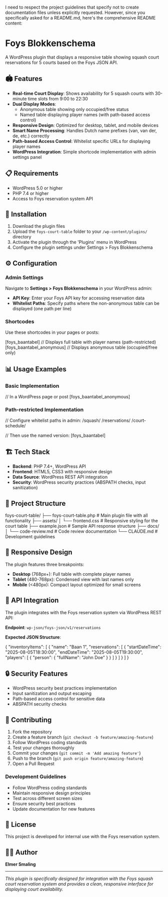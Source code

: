 I need to respect the project guidelines that specify not to create documentation files unless explicitly requested. However, since you specifically asked for a README.md, here's the comprehensive README content:

# Foys Blokkenschema

A WordPress plugin that displays a responsive table showing squash court reservations for 5 courts based on the Foys JSON API.

## 🏟️ Features

- **Real-time Court Display**: Shows availability for 5 squash courts with 30-minute time slots from 9:00 to 22:30
- **Dual Display Modes**: 
  - Anonymous table showing only occupied/free status
  - Named table displaying player names (with path-based access control)
- **Responsive Design**: Optimized for desktop, tablet, and mobile devices
- **Smart Name Processing**: Handles Dutch name prefixes (van, van der, de, etc.) correctly
- **Path-based Access Control**: Whitelist specific URLs for displaying player names
- **WordPress Integration**: Simple shortcode implementation with admin settings panel

## 📋 Requirements

- WordPress 5.0 or higher
- PHP 7.4 or higher
- Access to Foys reservation system API

## 🚀 Installation

1. Download the plugin files
2. Upload the `foys-court-table` folder to your `/wp-content/plugins/` directory
3. Activate the plugin through the 'Plugins' menu in WordPress
4. Configure the plugin settings under Settings > Foys Blokkenschema

## ⚙️ Configuration

### Admin Settings

Navigate to **Settings > Foys Blokkenschema** in your WordPress admin:

- **API Key**: Enter your Foys API key for accessing reservation data
- **Whitelist Paths**: Specify paths where the non-anonymous table can be displayed (one path per line)

### Shortcodes

Use these shortcodes in your pages or posts:


[foys_baantabel]           // Displays full table with player names (path-restricted)
[foys_baantabel_anonymous] // Displays anonymous table (occupied/free only)


## 📊 Usage Examples

### Basic Implementation

// In a WordPress page or post
[foys_baantabel_anonymous]


### Path-restricted Implementation

// Configure whitelist paths in admin:
/squash/
/reservations/
/court-schedule/

// Then use the named version:
[foys_baantabel]


## 🏗️ Tech Stack

- **Backend**: PHP 7.4+, WordPress API
- **Frontend**: HTML5, CSS3 with responsive design
- **Data Source**: WordPress REST API integration
- **Security**: WordPress security practices (ABSPATH checks, input sanitization)

## 📁 Project Structure


foys-court-table/
├── foys-court-table.php    # Main plugin file with all functionality
├── assets/
│   └── frontend.css        # Responsive styling for the court table
├── example.json            # Sample API response structure
├── docs/
│   └── code-review.md      # Code review documentation
└── CLAUDE.md              # Development guidelines


## 🎨 Responsive Design

The plugin features three breakpoints:

- **Desktop** (768px+): Full table with complete player names
- **Tablet** (480-768px): Condensed view with last names only
- **Mobile** (<480px): Compact layout optimized for small screens

## 🔧 API Integration

The plugin integrates with the Foys reservation system via WordPress REST API:

**Endpoint**: `wp-json/foys-json/v1/reservations`

**Expected JSON Structure**:

{
  "inventoryItems": [
    {
      "name": "Baan 1",
      "reservations": [
        {
          "startDateTime": "2025-08-05T18:30:00",
          "endDateTime": "2025-08-05T19:30:00",
          "players": [
            {
              "person": {
                "fullName": "John Doe"
              }
            }
          ]
        }
      ]
    }
  ]
}


## 🔒 Security Features

- WordPress security best practices implementation
- Input sanitization and output escaping
- Path-based access control for sensitive data
- ABSPATH security checks

## 🤝 Contributing

1. Fork the repository
2. Create a feature branch (`git checkout -b feature/amazing-feature`)
3. Follow WordPress coding standards
4. Test your changes thoroughly
5. Commit your changes (`git commit -m 'Add amazing feature'`)
6. Push to the branch (`git push origin feature/amazing-feature`)
7. Open a Pull Request

### Development Guidelines

- Follow WordPress coding standards
- Maintain responsive design principles
- Test across different screen sizes
- Ensure security best practices
- Update documentation for new features

## 📝 License

This project is developed for internal use with the Foys reservation system.

## 👨‍💻 Author

**Elmer Smaling**

---

*This plugin is specifically designed for integration with the Foys squash court reservation system and provides a clean, responsive interface for displaying court availability.*
